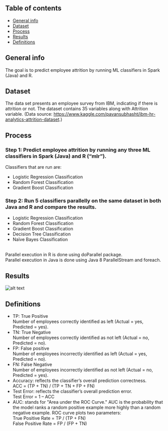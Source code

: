 ## Table of contents
* [General info](#general-info)
* [Dataset](#dataset)
* [Process](#process)
* [Results](#results)
* [Definitions](#definitions)


## General info
The goal is to predict employee attrition by running ML classifiers in Spark (Java) and R.

## Dataset
The data set presents an employee survey from IBM, indicating if there is attrition or not. The dataset contains 35 variables along with Attrition variable. (Data source: https://www.kaggle.com/pavansubhasht/ibm-hr-analytics-attrition-dataset.)

## Process
### Step 1: Predict employee attrition by running any three ML classifiers in Spark (Java) and R (“mlr”).
Classifiers that are run are:
*	Logistic Regression Classification 
*	Random Forest Classification
*	Gradient Boost Classification
### Step 2: Run 5 classifiers parallelly on the same dataset in both Java and R and compare the results.
*	Logistic Regression Classification 
*	Random Forest Classification
*	Gradient Boost Classification
*	Decision Tree Classification
*	Naïve Bayes Classification
<br />
Parallel execution in R is done using doParallel package.
<br />
Parallel execution in Java is done using Java 8 ParallelStream and foreach.

## Results
![alt text](https://raw.githubusercontent.com/VibhaChoudhary/EmployeeAttritionPredictor/master/ClassifierResults.png)

## Definitions
*	TP: True Positive
<br />Number of employees correctly identified as left (Actual = yes, Predicted = yes).
*	TN: True Negative
<br />Number of employees correctly identified as not left (Actual = no, Predicted = no).
* FP: False positive
<br />Number of employees incorrectly identified as left (Actual = yes, Predicted = no).
*	FN: False Negative
<br />Number of employees incorrectly identified as not left (Actual = no, Predicted = yes).
*	Accuracy: reflects the classifier’s overall prediction correctness.
<br />ACC = (TP + TN) / (TP + TN + FP + FN)
*	Test Error: reflects the classifier’s overall prediction error.
<br />Test Error = 1 – ACC
* AUC:  stands for "Area under the ROC Curve." AUC is the probability that the model ranks a random positive example more highly than a random negative example. ROC curve plots two parameters:
<br />True Positive Rate = TP / (TP + FN)
<br />False Positive Rate = FP / (FP + TN)
